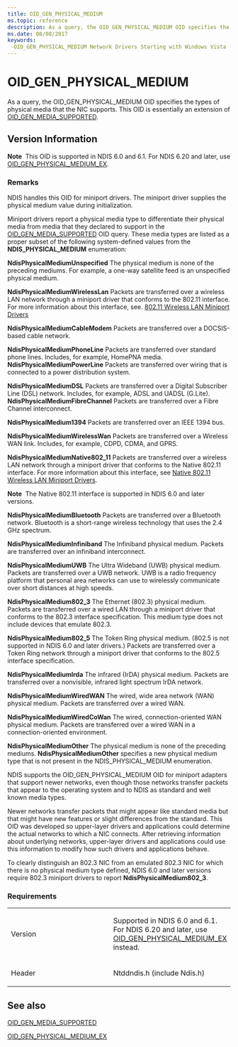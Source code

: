 ```yaml
---
title: OID_GEN_PHYSICAL_MEDIUM
ms.topic: reference
description: As a query, the OID_GEN_PHYSICAL_MEDIUM OID specifies the types of physical media that the NIC supports.
ms.date: 08/08/2017
keywords: 
 -OID_GEN_PHYSICAL_MEDIUM Network Drivers Starting with Windows Vista
---
```


# OID\_GEN\_PHYSICAL\_MEDIUM

As a query, the OID\_GEN\_PHYSICAL\_MEDIUM OID specifies the types of physical media that the NIC supports. This OID is essentially an extension of [OID\_GEN\_MEDIA\_SUPPORTED](oid-gen-media-supported.md).

## Version Information

**Note**  This OID is supported in NDIS 6.0 and 6.1. For NDIS 6.20 and later, use [OID\_GEN\_PHYSICAL\_MEDIUM\_EX](oid-gen-physical-medium-ex.md).

### Remarks

NDIS handles this OID for miniport drivers. The miniport driver supplies the physical medium value during initialization.

Miniport drivers report a physical media type to differentiate their physical media from media that they declared to support in the [OID\_GEN\_MEDIA\_SUPPORTED](oid-gen-media-supported.md) OID query. These media types are listed as a proper subset of the following system-defined values from the **NDIS\_PHYSICAL\_MEDIUM** enumeration:

**NdisPhysicalMediumUnspecified**
The physical medium is none of the preceding mediums. For example, a one-way satellite feed is an unspecified physical medium.

**NdisPhysicalMediumWirelessLan**
Packets are transferred over a wireless LAN network through a miniport driver that conforms to the 802.11 interface. For more information about this interface, see. [802.11 Wireless LAN Miniport Drivers](/previous-versions/windows/hardware/network/ff543933(v=vs.85))

**NdisPhysicalMediumCableModem**
Packets are transferred over a DOCSIS-based cable network.

**NdisPhysicalMediumPhoneLine**
Packets are transferred over standard phone lines.
Includes, for example, HomePNA media.
**NdisPhysicalMediumPowerLine**
Packets are transferred over wiring that is connected to a power distribution system.

**NdisPhysicalMediumDSL**
Packets are transferred over a Digital Subscriber Line (DSL) network.
Includes, for example, ADSL and UADSL (G.Lite).
**NdisPhysicalMediumFibreChannel**
Packets are transferred over a Fibre Channel interconnect.

**NdisPhysicalMedium1394**
Packets are transferred over an IEEE 1394 bus.

**NdisPhysicalMediumWirelessWan**
Packets are transferred over a Wireless WAN link. Includes, for example, CDPD, CDMA, and GPRS.

<a href="" id="ndisphysicalmediumnative802-11"></a>**NdisPhysicalMediumNative802\_11**
Packets are transferred over a wireless LAN network through a miniport driver that conforms to the Native 802.11 interface. For more information about this interface, see [Native 802.11 Wireless LAN Miniport Drivers](/previous-versions/windows/hardware/wireless/ff560648(v=vs.85)).

**Note**  The Native 802.11 interface is supported in NDIS 6.0 and later versions.

**NdisPhysicalMediumBluetooth**
Packets are transferred over a Bluetooth network. Bluetooth is a short-range wireless technology that uses the 2.4 GHz spectrum.

**NdisPhysicalMediumInfiniband**
The Infiniband physical medium. Packets are transferred over an infiniband interconnect.

**NdisPhysicalMediumUWB**
The Ultra Wideband (UWB) physical medium. Packets are transferred over a UWB network. UWB is a radio frequency platform that personal area networks can use to wirelessly communicate over short distances at high speeds.

<a href="" id="ndisphysicalmedium802-3"></a>**NdisPhysicalMedium802\_3**
The Ethernet (802.3) physical medium. Packets are transferred over a wired LAN through a miniport driver that conforms to the 802.3 interface specification. This medium type does not include devices that emulate 802.3.

<a href="" id="ndisphysicalmedium802-5"></a>**NdisPhysicalMedium802\_5**
The Token Ring physical medium. (802.5 is not supported in NDIS 6.0 and later drivers.) Packets are transferred over a Token Ring network through a miniport driver that conforms to the 802.5 interface specification.

**NdisPhysicalMediumIrda**
The infrared (IrDA) physical medium. Packets are transferred over a nonvisible, infrared light spectrum IrDA network.

**NdisPhysicalMediumWiredWAN**
The wired, wide area network (WAN) physical medium. Packets are transferred over a wired WAN.

**NdisPhysicalMediumWiredCoWan**
The wired, connection-oriented WAN physical medium. Packets are transferred over a wired WAN in a connection-oriented environment.

**NdisPhysicalMediumOther**
The physical medium is none of the preceding mediums. **NdisPhysicalMediumOther** specifies a new physical medium type that is not present in the NDIS\_PHYSICAL\_MEDIUM enumeration.

NDIS supports the OID\_GEN\_PHYSICAL\_MEDIUM OID for miniport adapters that support newer networks, even though those networks transfer packets that appear to the operating system and to NDIS as standard and well known media types.

Newer networks transfer packets that might appear like standard media but that might have new features or slight differences from the standard. This OID was developed so upper-layer drivers and applications could determine the actual networks to which a NIC connects. After retrieving information about underlying networks, upper-layer drivers and applications could use this information to modify how such drivers and applications behave.

To clearly distinguish an 802.3 NIC from an emulated 802.3 NIC for which there is no physical medium type defined, NDIS 6.0 and later versions require 802.3 miniport drivers to report **NdisPhysicalMedium802\_3**.

### Requirements

<table>
<colgroup>
<col width="50%" />
<col width="50%" />
</colgroup>
<tbody>
<tr class="odd">
<td><p>Version</p></td>
<td><p>Supported in NDIS 6.0 and 6.1. For NDIS 6.20 and later, use <a href="oid-gen-physical-medium-ex.md" data-raw-source="[OID_GEN_PHYSICAL_MEDIUM_EX](oid-gen-physical-medium-ex.md)">OID_GEN_PHYSICAL_MEDIUM_EX</a> instead.</p></td>
</tr>
<tr class="even">
<td><p>Header</p></td>
<td>Ntddndis.h (include Ndis.h)</td>
</tr>
</tbody>
</table>

## See also

[OID\_GEN\_MEDIA\_SUPPORTED](oid-gen-media-supported.md)

[OID\_GEN\_PHYSICAL\_MEDIUM\_EX](oid-gen-physical-medium-ex.md)
